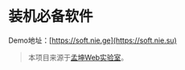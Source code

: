 # 装机必备软件

Demo地址：[https://soft.nie.ge](https://soft.nie.su)

> 本项目来源于[孟坤Web实验室](http://lab.mkblog.cn/)。


